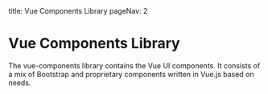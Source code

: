 <frontmatter>
  title: Vue Components Library
  pageNav: 2
</frontmatter>

# Vue Components Library

The vue-components library contains the Vue UI components. It consists of a mix of Bootstrap and proprietary components written in Vue.js based on needs.


<puml src="{{ baseUrl }}/diagrams/vue/vueComponents.puml" width=900 />